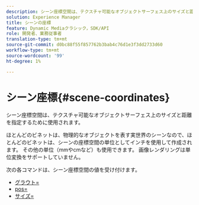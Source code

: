 ```yaml
---
description: シーン座標空間は、テクスチャ可能なオブジェクトサーフェス上のサイズと距離を指定するために使用されます。
solution: Experience Manager
title: シーンの座標
feature: Dynamic Mediaクラシック，SDK/API
role: 開発者、業務従事者
translation-type: tm+mt
source-git-commit: d0bc88f55f857762b3bab4c76d1e3f3dd2733d60
workflow-type: tm+mt
source-wordcount: '99'
ht-degree: 1%

---
```



# シーン座標{#scene-coordinates}

シーン座標空間は、テクスチャ可能なオブジェクトサーフェス上のサイズと距離を指定するために使用されます。

ほとんどのビネットは、物理的なオブジェクトを表す実世界のシーンなので、ほとんどのビネットは、シーンの座標空間の単位としてインチを使用して作成されます。 その他の単位（mmやcmなど）も使用できます。 画像レンダリングは単位変換をサポートしていません。

次の各コマンドは、シーン座標空間の値を受け付けます。

* [グラウト=](../../../../../../ir-api/http-protocol/image-rendering-api-ref/c-ir-http-protocol-ref/c-ir-http-protocol-command-reference/r-ir-grout.md#reference-73651cbbbc344adba2626ef950d3672a)
* [pos=](../../../../../../ir-api/http-protocol/image-rendering-api-ref/c-ir-http-protocol-ref/c-ir-http-protocol-command-reference/r-ir-pos.md#reference-22c10904a0ce4c8bb41c2c78104221b8)
* [サイズ=](../../../../../../ir-api/http-protocol/image-rendering-api-ref/c-ir-http-protocol-ref/c-ir-http-protocol-command-reference/r-ir-http-size.md#reference-1220d6fbcde4479aba91de7adacdc988)

